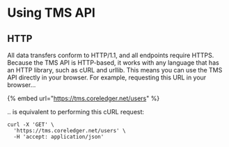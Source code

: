 # Using TMS API

## HTTP

All data transfers conform to HTTP/1.1, and all endpoints require HTTPS. Because the TMS API is HTTP-based, it works with any language that has an HTTP library, such as cURL and urllib. This means you can use the TMS API directly in your browser. For example, requesting this URL in your browser...

{% embed url="https://tms.coreledger.net/users" %}

.. is equivalent to performing this cURL request:

```
curl -X 'GET' \
  'https://tms.coreledger.net/users' \
  -H 'accept: application/json'
```

